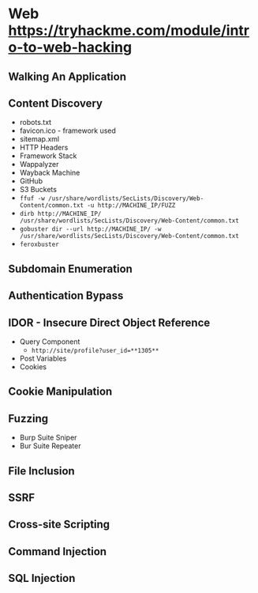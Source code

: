 # Web <https://tryhackme.com/module/intro-to-web-hacking>

## Walking An Application

## Content Discovery

- robots.txt
- favicon.ico - framework used
- sitemap.xml
- HTTP Headers
- Framework Stack
- Wappalyzer
- Wayback Machine
- GitHub
- S3 Buckets
- `ffuf -w /usr/share/wordlists/SecLists/Discovery/Web-Content/common.txt -u http://MACHINE_IP/FUZZ`
- `dirb http://MACHINE_IP/ /usr/share/wordlists/SecLists/Discovery/Web-Content/common.txt`
- `gobuster dir --url http://MACHINE_IP/ -w /usr/share/wordlists/SecLists/Discovery/Web-Content/common.txt`
- `feroxbuster`

## Subdomain Enumeration

## Authentication Bypass

## IDOR - Insecure Direct Object Reference

- Query Component
  - `http://site/profile?user_id=**1305**`
- Post Variables
- Cookies

## Cookie Manipulation

## Fuzzing

- Burp Suite Sniper
- Bur Suite Repeater

## File Inclusion

## SSRF

## Cross-site Scripting

## Command Injection

## SQL Injection

